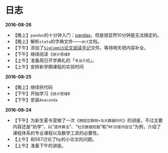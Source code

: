 # 日志

**2016-08-26**
- 【晚上】`pandas`的十分钟入门：[pandas](http://pandas.pydata.org/pandas-docs/stable/10min.html "10 Minutes to pandas")。但是很显然10分钟是无法搞定的。
- 【晚上】解析`stata`的字典文件——`dct`文档。
- 【下午】添加了[`SigComm15`论文阅读手记](https://github.com/liuii/DiaryOfLiuII/blob/master/PapersReading/Sigcomm15.md "SigComm15")文件。等待明天把内容补全。
- 【下午】继续阅读《`统计思维`》
- 【上午】准备周日开学典礼的「`专业介绍`」。
- 【上午】安排新学期课程的实验时间

**2016-08-25**
- 【晚上】继续拱代码
- 【下午】开始学习《`统计思维`》
- 【下午】安装`Anaconda`

**2016-08-24**
- 【下午】为新生夏令营做了一次《`拥抱互联网+与大数据时代`》的讲座，不过主要内容还是“劝学”，以“`遗传算法`”、“`社交数据挖掘`”和“`RFID室内定位`”为例，介绍了课程体系的专业课程以及数学工具的必要性。
- 【上午】和567讨论了hy的小论文的问题。
- 【上午】准备下午的讲座。
